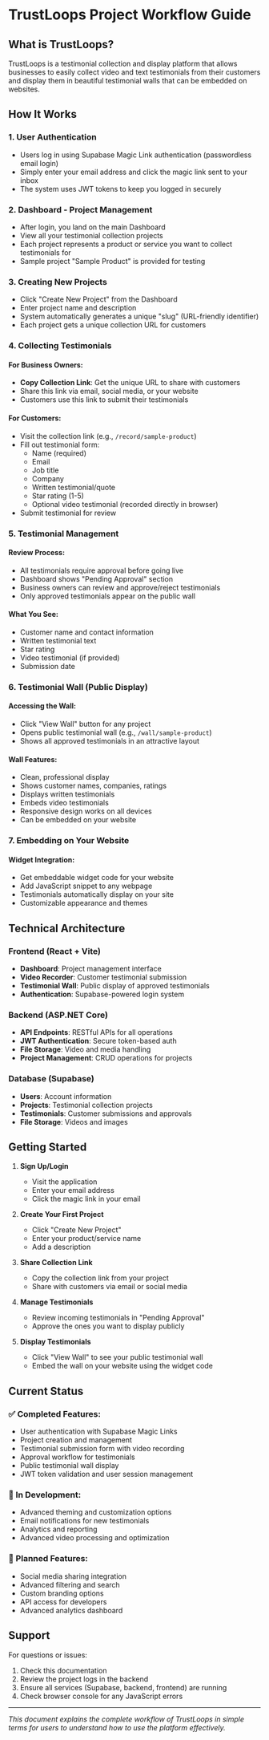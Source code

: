 # TrustLoops Project Workflow Guide

## What is TrustLoops?

TrustLoops is a testimonial collection and display platform that allows businesses to easily collect video and text testimonials from their customers and display them in beautiful testimonial walls that can be embedded on websites.

## How It Works

### 1. **User Authentication**
- Users log in using Supabase Magic Link authentication (passwordless email login)
- Simply enter your email address and click the magic link sent to your inbox
- The system uses JWT tokens to keep you logged in securely

### 2. **Dashboard - Project Management**
- After login, you land on the main Dashboard
- View all your testimonial collection projects
- Each project represents a product or service you want to collect testimonials for
- Sample project "Sample Product" is provided for testing

### 3. **Creating New Projects**
- Click "Create New Project" from the Dashboard
- Enter project name and description
- System automatically generates a unique "slug" (URL-friendly identifier)
- Each project gets a unique collection URL for customers

### 4. **Collecting Testimonials**

#### For Business Owners:
- **Copy Collection Link**: Get the unique URL to share with customers
- Share this link via email, social media, or your website
- Customers use this link to submit their testimonials

#### For Customers:
- Visit the collection link (e.g., `/record/sample-product`)
- Fill out testimonial form:
  - Name (required)
  - Email
  - Job title
  - Company
  - Written testimonial/quote
  - Star rating (1-5)
  - Optional video testimonial (recorded directly in browser)
- Submit testimonial for review

### 5. **Testimonial Management**

#### Review Process:
- All testimonials require approval before going live
- Dashboard shows "Pending Approval" section
- Business owners can review and approve/reject testimonials
- Only approved testimonials appear on the public wall

#### What You See:
- Customer name and contact information
- Written testimonial text
- Star rating
- Video testimonial (if provided)
- Submission date

### 6. **Testimonial Wall (Public Display)**

#### Accessing the Wall:
- Click "View Wall" button for any project
- Opens public testimonial wall (e.g., `/wall/sample-product`)
- Shows all approved testimonials in an attractive layout

#### Wall Features:
- Clean, professional display
- Shows customer names, companies, ratings
- Displays written testimonials
- Embeds video testimonials
- Responsive design works on all devices
- Can be embedded on your website

### 7. **Embedding on Your Website**

#### Widget Integration:
- Get embeddable widget code for your website
- Add JavaScript snippet to any webpage
- Testimonials automatically display on your site
- Customizable appearance and themes

## Technical Architecture

### Frontend (React + Vite)
- **Dashboard**: Project management interface
- **Video Recorder**: Customer testimonial submission
- **Testimonial Wall**: Public display of approved testimonials
- **Authentication**: Supabase-powered login system

### Backend (ASP.NET Core)
- **API Endpoints**: RESTful APIs for all operations
- **JWT Authentication**: Secure token-based auth
- **File Storage**: Video and media handling
- **Project Management**: CRUD operations for projects

### Database (Supabase)
- **Users**: Account information
- **Projects**: Testimonial collection projects
- **Testimonials**: Customer submissions and approvals
- **File Storage**: Videos and images

## Getting Started

1. **Sign Up/Login**
   - Visit the application
   - Enter your email address
   - Click the magic link in your email

2. **Create Your First Project**
   - Click "Create New Project"
   - Enter your product/service name
   - Add a description

3. **Share Collection Link**
   - Copy the collection link from your project
   - Share with customers via email or social media

4. **Manage Testimonials**
   - Review incoming testimonials in "Pending Approval"
   - Approve the ones you want to display publicly

5. **Display Testimonials**
   - Click "View Wall" to see your public testimonial wall
   - Embed the wall on your website using the widget code

## Current Status

### ✅ Completed Features:
- User authentication with Supabase Magic Links
- Project creation and management
- Testimonial submission form with video recording
- Approval workflow for testimonials
- Public testimonial wall display
- JWT token validation and user session management

### 🚧 In Development:
- Advanced theming and customization options
- Email notifications for new testimonials
- Analytics and reporting
- Advanced video processing and optimization

### 🎯 Planned Features:
- Social media sharing integration
- Advanced filtering and search
- Custom branding options
- API access for developers
- Advanced analytics dashboard

## Support

For questions or issues:
1. Check this documentation
2. Review the project logs in the backend
3. Ensure all services (Supabase, backend, frontend) are running
4. Check browser console for any JavaScript errors

---

*This document explains the complete workflow of TrustLoops in simple terms for users to understand how to use the platform effectively.*
